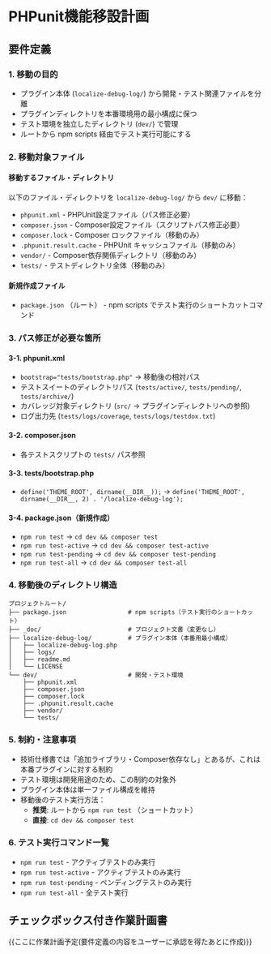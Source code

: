 # PHPunit機能移設計画

## 要件定義

### 1. 移動の目的
- プラグイン本体 (`localize-debug-log/`) から開発・テスト関連ファイルを分離
- プラグインディレクトリを本番環境用の最小構成に保つ
- テスト環境を独立したディレクトリ (`dev/`) で管理
- ルートから npm scripts 経由でテスト実行可能にする

### 2. 移動対象ファイル

#### 移動するファイル・ディレクトリ
以下のファイル・ディレクトリを `localize-debug-log/` から `dev/` に移動：

- `phpunit.xml` - PHPUnit設定ファイル（パス修正必要）
- `composer.json` - Composer設定ファイル（スクリプトパス修正必要）
- `composer.lock` - Composer ロックファイル（移動のみ）
- `.phpunit.result.cache` - PHPUnit キャッシュファイル（移動のみ）
- `vendor/` - Composer依存関係ディレクトリ（移動のみ）
- `tests/` - テストディレクトリ全体（移動のみ）

#### 新規作成ファイル
- `package.json` （ルート） - npm scripts でテスト実行のショートカットコマンド

### 3. パス修正が必要な箇所

#### 3-1. phpunit.xml
- `bootstrap="tests/bootstrap.php"` → 移動後の相対パス
- テストスイートのディレクトリパス (`tests/active/`, `tests/pending/`, `tests/archive/`)
- カバレッジ対象ディレクトリ (`src/` → プラグインディレクトリへの参照)
- ログ出力先 (`tests/logs/coverage`, `tests/logs/testdox.txt`)

#### 3-2. composer.json
- 各テストスクリプトの `tests/` パス参照

#### 3-3. tests/bootstrap.php
- `define('THEME_ROOT', dirname(__DIR__));` → `define('THEME_ROOT', dirname(__DIR__, 2) . '/localize-debug-log');`

#### 3-4. package.json（新規作成）
- `npm run test` → `cd dev && composer test`
- `npm run test-active` → `cd dev && composer test-active`
- `npm run test-pending` → `cd dev && composer test-pending`
- `npm run test-all` → `cd dev && composer test-all`

### 4. 移動後のディレクトリ構造
```
プロジェクトルート/
├── package.json                 # npm scripts（テスト実行のショートカット）
├── _doc/                        # プロジェクト文書（変更なし）
├── localize-debug-log/          # プラグイン本体（本番用最小構成）
│   ├── localize-debug-log.php
│   ├── logs/
│   ├── readme.md
│   └── LICENSE
└── dev/                         # 開発・テスト環境
    ├── phpunit.xml
    ├── composer.json
    ├── composer.lock
    ├── .phpunit.result.cache
    ├── vendor/
    └── tests/
```

### 5. 制約・注意事項
- 技術仕様書では「追加ライブラリ・Composer依存なし」とあるが、これは本番プラグインに対する制約
- テスト環境は開発用途のため、この制約の対象外
- プラグイン本体は単一ファイル構成を維持
- 移動後のテスト実行方法：
  - **推奨**: ルートから `npm run test` （ショートカット）
  - **直接**: `cd dev && composer test`

### 6. テスト実行コマンド一覧
- `npm run test` - アクティブテストのみ実行
- `npm run test-active` - アクティブテストのみ実行
- `npm run test-pending` - ペンディングテストのみ実行
- `npm run test-all` - 全テスト実行


## チェックボックス付き作業計画書
{{ここに作業計画予定(要件定義の内容をユーザーに承認を得たあとに作成)}}
